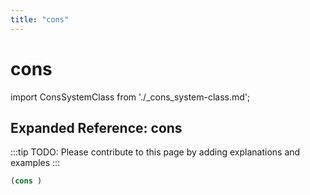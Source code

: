 ```yaml
---
title: "cons"
---
```


# cons

import ConsSystemClass from './_cons_system-class.md';

<ConsSystemClass />

## Expanded Reference: cons

:::tip
TODO: Please contribute to this page by adding explanations and examples
:::

```lisp
(cons )
```
